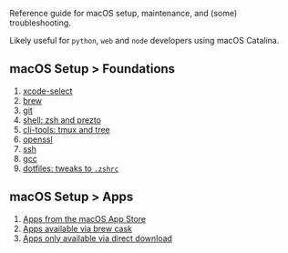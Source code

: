 Reference guide for macOS setup, maintenance, and (some) troubleshooting. 

Likely useful for `python`, `web` and `node` developers using macOS Catalina.

## macOS Setup > Foundations

1. [xcode-select](macos/setup/foundations/xcode-select.html)
2. [brew](macos/setup/foundations/brew.html)
3. [git](macos/setup/foundations/git.html)
4. [shell: zsh and prezto](macos/setup/foundations/shell.html)
5. [cli-tools: tmux and tree](macos/setup/foundations/cli-tools.html)
6. [openssl](macos/setup/foundations/openssl.html)
7. [ssh](macos/setup/foundations/ssh.html)
8. [gcc](macos/setup/foundations/gcc.html)
9. [dotfiles: tweaks to `.zshrc`](macos/setup/foundations/dotfiles-tweaks.html)

## macOS Setup > Apps

1. [Apps from the macOS App Store](macos/setup/apps/app-store.html)
2. [Apps available via brew cask](macos/setup/apps/brew-casks.html)
3. [Apps only available via direct download](macos/setup/apps/direct-downloads.html)

<!-- ## macOS Setup > System

1. Security
2. System Settings
3. Language / Keyboard

## macOS Setup > Python

## macOS Setup > Node

## macOS Setup > JRE

---

## Other useful guides -->
